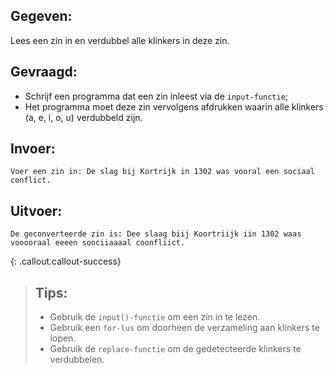 ## Gegeven: 

Lees een zin in en verdubbel alle klinkers in deze zin.


## Gevraagd: 
* Schrijf een programma dat een zin inleest via de `input-functie`;
* Het programma moet deze zin vervolgens afdrukken waarin alle klinkers (a, e, i, o, u) verdubbeld zijn.

## Invoer: 
```
Voer een zin in: De slag bij Kortrijk in 1302 was vooral een sociaal conflict.
```

## Uitvoer: 
```
De geconverteerde zin is: Dee slaag biij Koortriijk iin 1302 waas vooooraal eeeen soociiaaaal coonfliict.
```

{: .callout.callout-success}
>## Tips: 
>* Gebruik de `input()-functie` om een zin in te lezen.
>* Gebruik een `for-lus` om doorheen de verzameling aan klinkers te lopen.
>* Gebruik de `replace-functie` om de gedetecteerde klinkers te verdubbelen.

